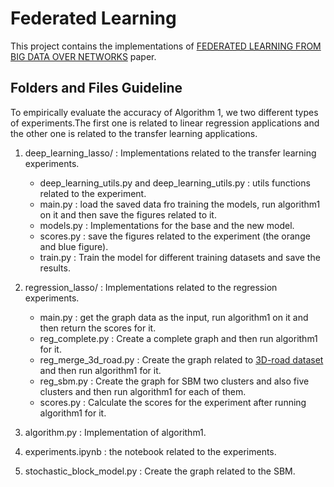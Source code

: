 # Federated Learning

This project contains the implementations of [FEDERATED LEARNING FROM BIG DATA OVER NETWORKS](https://arxiv.org/pdf/2010.14159.pdf) paper.


## Folders and Files Guideline
To empirically evaluate the accuracy of Algorithm 1, we two different types of 
experiments.The first one is related to linear regression applications and 
the other one is related to the transfer learning applications.

1. deep_learning_lasso/ : Implementations related to the transfer learning experiments.
     - deep_learning_utils.py and deep_learning_utils.py : utils functions related to the experiment.
     - main.py : load the saved data fro training the models, run algorithm1 on it and 
     then save the figures related to it.
     - models.py : Implementations for the base and the new model.
     - scores.py : save the figures related to the experiment (the orange and blue figure).
     -  train.py : Train the model for different training datasets and save the results.
     
2. regression_lasso/ : Implementations related to the regression experiments.
     - main.py : get the graph data as the input, run algorithm1 on it and 
     then return the scores for it.
     - reg_complete.py : Create a complete graph and then run algorithm1 for it.
     - reg_merge_3d_road.py : Create the graph related to 
     [3D-road dataset](https://archive.ics.uci.edu/ml/datasets/3D+Road+Network+%5C%28North+Jutland%5C%2C+Denmark%5C%29)
     and then run algorithm1 for it.
     - reg_sbm.py : Create the graph for SBM two clusters and also five clusters and 
     then run algorithm1 for each of them.
     - scores.py : Calculate the scores for the experiment after running algorithm1 for it.
     
3. algorithm.py : Implementation of algorithm1.
4. experiments.ipynb : the notebook related to the experiments.
5. stochastic_block_model.py : Create the graph related to the SBM.

